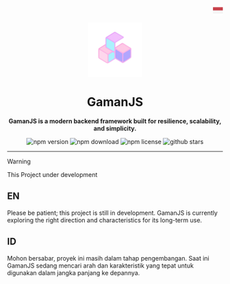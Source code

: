 <p align="right">
  <img src="https://github.com/7TogkID/gaman/blob/main/.github/images/indonesia.png?raw=true" width="23px">
</p>

<p align="center">
  <a href="https://gaman.7togk.id">
    <img src="https://github.com/7TogkID/gaman/blob/main/.github/images/gaman.png?raw=true" width="25%">
  </a>
</p>

<h1 align="center">GamanJS</h1>
<p align="center">
  <strong>GamanJS is a modern backend framework built for resilience, scalability, and simplicity.</strong>
</p>

<p align="center">
  <img src="https://img.shields.io/npm/v/@gaman/core" alt="npm version">
  <img src="https://img.shields.io/npm/dm/@gaman/core" alt="npm download">
  <img src="https://img.shields.io/npm/l/@gaman/core" alt="npm license">
  <img src="https://img.shields.io/github/stars/7togkid/gaman" alt="github stars">
</p>

---

> [!WARNING]
> This Project under development

## EN
Please be patient; this project is still in development. GamanJS is currently exploring the right direction and characteristics for its long-term use.

## ID
Mohon bersabar, proyek ini masih dalam tahap pengembangan. Saat ini GamanJS sedang mencari arah dan karakteristik yang tepat untuk digunakan dalam jangka panjang ke depannya.

<!-- ## Create a New Project

There are two ways to scaffold a new GamanJS project:

```bash
npm create gaman@latest
```

## Documentation

visit our [official documentation](https://gaman.7togk.id)

## Contributing

**New Contributing welcome!** Check out our [Contributing Guide](CONTRIBUTING.md) for help getting started.

## Links
- [License (MIT)](https://github.com/7togkid/gaman/blob/main/LICENSE)
- [Official Website](https://gaman.7togk.id) -->
